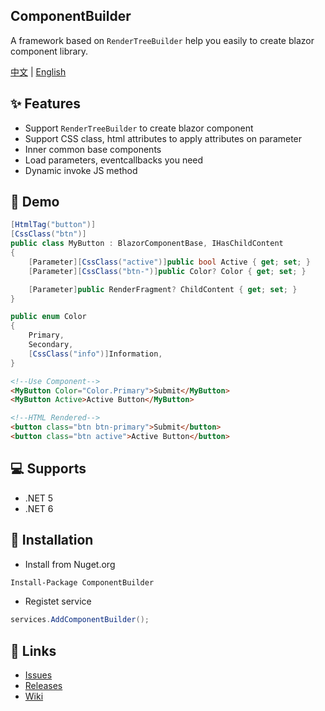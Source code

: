 ## ComponentBuilder
A framework based on `RenderTreeBuilder` help you easily to create blazor component library.

[中文](Readme.md) | [English](Readme.en-us.md)

## :sparkles: Features
* Support `RenderTreeBuilder` to create blazor component
* Support CSS class, html attributes to apply attributes on parameter
* Inner common base components
* Load parameters, eventcallbacks you need
* Dynamic invoke JS method

## :rainbow: Demo

```csharp
[HtmlTag("button")]
[CssClass("btn")]
public class MyButton : BlazorComponentBase, IHasChildContent
{
	[Parameter][CssClass("active")]public bool Active { get; set; }
	[Parameter][CssClass("btn-")]public Color? Color { get; set; }

	[Parameter]public RenderFragment? ChildContent { get; set; }
}

public enum Color
{
	Primary,
	Secondary,
	[CssClass("info")]Information,
}
```
```html
<!--Use Component-->
<MyButton Color="Color.Primary">Submit</MyButton>
<MyButton Active>Active Button</MyButton>

<!--HTML Rendered-->
<button class="btn btn-primary">Submit</button>
<button class="btn active">Active Button</button>
```

## :computer: Supports
* .NET 5
* .NET 6

## :blue_book: Installation

* Install from Nuget.org
```cmd
Install-Package ComponentBuilder
```

* Registet service
```csharp
services.AddComponentBuilder();
```

## :link: Links
* [Issues](/issues)
* [Releases](/releases)
* [Wiki](/wiki/en-us/readme.md)